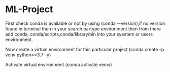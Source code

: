 # ML-Project

First check conda is available or not by using (conda --version),if no version found in terminal then in your search bartype environment then from there add conda, conda/scripts,conda/library/bin into your syestem or users environment.

Now create a virtual environment for this particular project (conda create -p venv python==3.7 -y)

Activate virtual environment (conda activate venv/)
